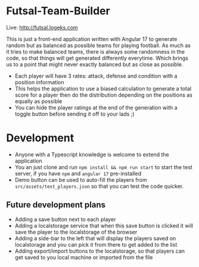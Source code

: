 # Futsal-Team-Builder
Live: http://futsal.logeks.com

This is just a front-end application written with Angular 17 to generate random but as balanced as possible teams for playing football. As much as it tries to make balanced teams, there is always some randomness in the code, so that things will get generated differently everytime. Which brings us to a point that might never exactly balanced but as close as possible.

- Each player will have 3 rates: attack, defense and condition with a position information
- This helps the application to use a biased calculation to generate a total score for a player then do the distribution depending on the positions as equally as possible
- You can hide the player ratings at the end of the generation with a toggle button before sending it off to your lads ;)

# Development
- Anyone with a Typescript knowledge is welcome to extend the application
- You an just clone and run `npm install && npm run start` to start the test server, if you have `npm` and `angular 17` pre-installed
- Demo button can be used to auto-fill the players from `src/assets/test_players.json` so that you can test the code quicker.

## Future development plans
- Adding a save button next to each player
- Adding a localstorage service that when this save button is clicked it will save the player to the localstorage of the browser
- Adding a side-bar to the left that will display the players saved on localstorage and you can pick it from there to get added to the list
- Adding export/import buttons to the localstorage, so that players can get saved to you local machine or imported from the file
